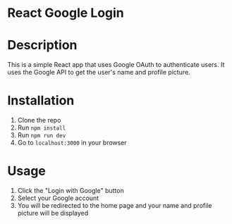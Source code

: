 # React Google Login

# Description
This is a simple React app that uses Google OAuth to authenticate users. It uses the Google API to get the user's name and profile picture.

# Installation
1. Clone the repo
2. Run `npm install`
3. Run `npm run dev`
4. Go to `localhost:3000` in your browser

# Usage
1. Click the "Login with Google" button
2. Select your Google account
3. You will be redirected to the home page and your name and profile picture will be displayed
